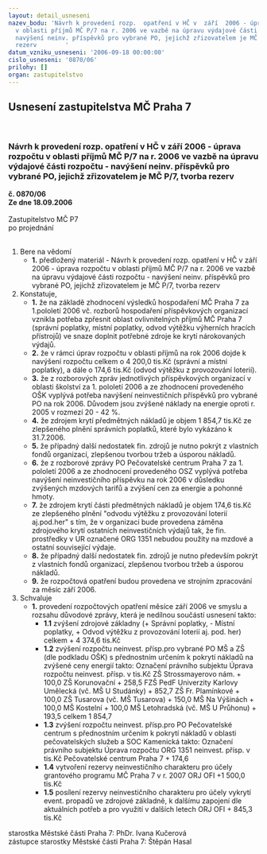```yaml
---
layout: detail_usneseni
nazev_bodu: 'Návrh k provedení rozp.  opatření v HČ v  září  2006 - úprava rozpočtu
  v oblasti příjmů MČ P/7 na r. 2006 ve vazbě na úpravu výdajové části rozpočtu -
  navýšení neinv. příspěvků pro vybrané PO, jejichž zřizovatelem je MČ P/7, tvorba
  rezerv        '
datum_vzniku_usneseni: '2006-09-18 00:00:00'
cislo_usneseni: '0870/06'
prilohy: []
organ: zastupitelstvo
---
```

<div id="ucUsn_pList" class="usn">
	<span><h2>Usnesení zastupitelstva MČ Praha 7 </h2>
<br></span><div class="standBody">
<span><h3>Návrh k provedení rozp.  opatření v HČ v  září  2006 - úprava rozpočtu v oblasti příjmů MČ P/7 na r. 2006 ve vazbě na úpravu výdajové části rozpočtu - navýšení neinv. příspěvků pro vybrané PO, jejichž zřizovatelem je MČ P/7, tvorba rezerv        </h3></span><div class="center">
		<strong>č. 0870/06</strong><br>
	</div>
<div class="center">
		<strong>Ze dne 18.09.2006</strong><br><br>
	</div>Zastupitelstvo MČ P7<br> po projednání<br><br><ol>
<li>Bere na vědomí<ul><li>
<strong>1.</strong> předložený materiál - Návrh k provedení rozp.  opatření v HČ v  září  2006 - úprava rozpočtu v oblasti příjmů MČ P/7 na r. 2006 ve vazbě na úpravu výdajové části rozpočtu - navýšení neinv. příspěvků pro vybrané PO, jejichž zřizovatelem je MČ P/7, tvorba rezerv        </li></ul>
</li>
<li>Konstatuje,<ul>
<li>
<strong>1.</strong> že na základě zhodnocení výsledků hospodaření MČ Praha 7 za 1.pololetí 2006 vč. rozborů hospodaření  příspěvkových organizací vznikla potřeba zpřesnit oblast ovlivnitelných příjmů MČ Praha 7 (správní poplatky, místní poplatky, odvod výtěžku výherních hracích přístrojů) ve snaze doplnit potřebné zdroje ke krytí nárokovaných výdajů.</li>
<li>
<strong>2.</strong> že v rámci úprav rozpočtu v oblasti příjmů na rok 2006 dojde k navýšení rozpočtu celkem o 4 200,0 tis.Kč (správní a místní poplatky), a dále o 174,6 tis.Kč (odvod  výtěžku z provozování loterií).</li>
<li>
<strong>3.</strong> že z rozborových zpráv jednotlivých příspěvkových organizací v oblasti školství za  1. pololetí 2006 a ze zhodnocení provedeného OŠK vyplývá potřeba navýšení neinvestičních příspěvků pro vybrané PO na rok 2006. Důvodem jsou zvýšené náklady na energie oproti r. 2005 v rozmezí 20 - 42 %.</li>
<li>
<strong>4.</strong> že zdrojem krytí předmětných nákladů je objem 1 854,7 tis.Kč ze zlepšeného plnění správních poplatků, které bylo vykázáno k 31.7.2006.</li>
<li>
<strong>5.</strong> že případný další nedostatek fin. zdrojů je nutno pokrýt z vlastních fondů organizací, zlepšenou tvorbou tržeb a úsporou nákladů.</li>
<li>
<strong>6.</strong> že z rozborové zprávy PO Pečovatelské centrum Praha 7 za 1. pololetí 2006 a ze zhodnocení provedeného OSZ vyplývá potřeba navýšení neinvestičního příspěvku na rok 2006 v důsledku zvýšených mzdových tarifů a zvýšení cen za energie a pohonné hmoty.</li>
<li>
<strong>7.</strong> že zdrojem krytí části předmětných nákladů je objem 174,6 tis.Kč ze zlepšeného plnění "odvodu výtěžku z provozování loterií aj.pod.her" s tím, že v organizaci bude provedena záměna zdrojového krytí ostatních neinvestičních výdajů tak, že fin. prostředky v UR označené ORG 1351 nebudou použity na mzdové a ostatní související výdaje.</li>
<li>
<strong>8.</strong> že případný další nedostatek fin. zdrojů  je nutno především pokrýt z vlastních fondů organizací, zlepšenou tvorbou tržeb a úsporou nákladů.</li>
<li>
<strong>9.</strong> že rozpočtová opatření budou provedena ve strojním zpracování za měsíc září  2006.</li>
</ul>
</li>
<li>Schvaluje<ul><li>
<strong>1.</strong> provedení rozpočtových opatření měsíce září 2006 ve smyslu  a rozsahu důvodové zprávy, která je nedílnou součástí usnesení takto:<ul>
<li>
<strong>1.1</strong> zvýšení zdrojové základny (+ Správní poplatky, - Místní poplatky, + Odvod  výtěžku z provozování loterií aj. pod. her) celkem                + 4 374,6 tis.Kč                                                           </li>
<li>
<strong>1.2</strong> zvýšení rozpočtu neinvest. přísp.pro vybrané PO MŠ a ZŠ (dle podkladu OŠK) s přednostním určením k pokrytí nákladů na zvýšené ceny energií  takto:  Označení právního subjektu	                     Úprava rozpočtu                                                                          neinvest. přísp. v tis.Kč ZŠ Strossmayerovo nám.                                           	+ 100,0 ZŠ Korunovační                                                         	+ 258,5 FZŠ PedF Univerzity Karlovy Umělecká  (vč. MŠ U Studánky)                                             	+ 852,7 ZŠ Fr. Plamínkové                                                         	+ 100,0 ZŠ Tusarova (vč. MŠ Tusarova)                                       + 150,0 MŠ Na Výšinách                                                        	+ 100,0 MŠ Kostelní	                                                           + 100,0 MŠ Letohradská  (vč. MŠ U Průhonu)                             + 193,5 celkem	                                                                       1 854,7                                                      	                </li>
<li>
<strong>1.3</strong> zvýšení rozpočtu neinvest. přísp.pro PO Pečovatelské centrum  s přednostním určením k pokrytí nákladů v oblasti pečovatelských služeb a SOC Kamenická takto:  Označení právního subjektu	                Úprava rozpočtu ORG 1351                                                                            neinvest. přísp. v tis.Kč Pečovatelské centrum Praha 7                                          +  174,6</li>
<li>
<strong>1.4</strong> vytvoření rezervy neinvestičního charakteru  pro účely grantového programu MČ Praha 7 v r. 2007 ORJ OFI	                                                                      +1 500,0 tis.Kč </li>
<li>
<strong>1.5</strong> posílení rezervy neinvestičního charakteru pro účely vykrytí event. propadů ve zdrojové základně, k dalšímu zapojení dle aktuálních potřeb  a pro využití v dalších letech ORJ OFI	                                                                     + 845,3 tis.Kč</li>
</ul>
</li></ul>
</li>
</ol>starostka Městské části Praha 7: PhDr. Ivana Kučerová<br>zástupce starostky Městské části Praha 7: Štěpán Hasal
</div>
</div>